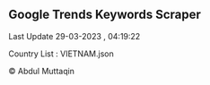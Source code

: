 

## Google Trends Keywords Scraper 
 
Last Update 29-03-2023 , 04:19:22

Country List :
VIETNAM.json



© Abdul Muttaqin 
